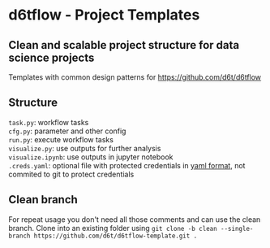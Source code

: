 # d6tflow - Project Templates
## Clean and scalable project structure for data science projects

Templates with common design patterns for https://github.com/d6t/d6tflow

## Structure

`task.py`: workflow tasks  
`cfg.py`: parameter and other config  
`run.py`: execute workflow tasks  
`visualize.py`: use outputs for further analysis  
`visualize.ipynb`: use outputs in jupyter notebook  
`.creds.yaml`: optional file with protected credentials in [yaml format](https://docs.ansible.com/ansible/latest/reference_appendices/YAMLSyntax.html), not commited to git to protect credentials  

## Clean branch

For repeat usage you don't need all those comments and can use the clean branch. Clone into an existing folder using `git clone -b clean --single-branch https://github.com/d6t/d6tflow-template.git .`
